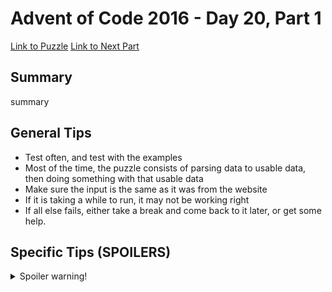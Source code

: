 # Advent of Code 2016 - Day 20, Part 1

[Link to Puzzle](https://adventofcode.com/2016/day/20)
[Link to Next Part](https://github.com/CodingAP/unofficial-aoc-syllabus/blob/main/years/2016/day20/part2.md)

## Summary
summary

## General Tips
- Test often, and test with the examples
- Most of the time, the puzzle consists of parsing data to usable data, then doing something with that usable data
- Make sure the input is the same as it was from the website
- If it is taking a while to run, it may not be working right
- If all else fails, either take a break and come back to it later, or get some help.

## Specific Tips (SPOILERS)
<details> <summary>Spoiler warning!</summary>

specific tips

</details>